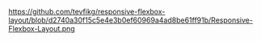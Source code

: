 
https://github.com/tevfikg/responsive-flexbox-layout/blob/d2740a30f15c5e4e3b0ef60969a4ad8be61ff91b/Responsive-Flexbox-Layout.png
